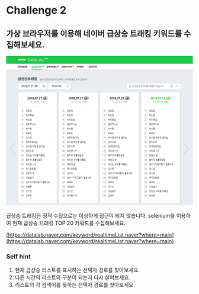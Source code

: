 # Challenge 2

## 가상 브라우저를 이용해 네이버 급상승 트래킹 키워드를 수집해보세요.

![](../../.gitbook/assets/image%20%28333%29.png)

급상승 트래킹은 정적 수집으로는 이상하게 접근이 되지 않습니다. selenium을 이용하여 현재 급상승 트래킹 TOP 20 키워드를 수집해보세요.

[https://datalab.naver.com/keyword/realtimeList.naver?where=main](https://datalab.naver.com/keyword/realtimeList.naver?where=main)

### Self hint

1. 현재 급상승 리스트를 표시하는 선택자 경로를 찾아보세요.
2. 다른 시간의 리스트와 구분이 되는지 다시 살펴보세요.
3. 리스트의 각 검색어를 뜻하는 선택자 경로를 찾아보세요.

